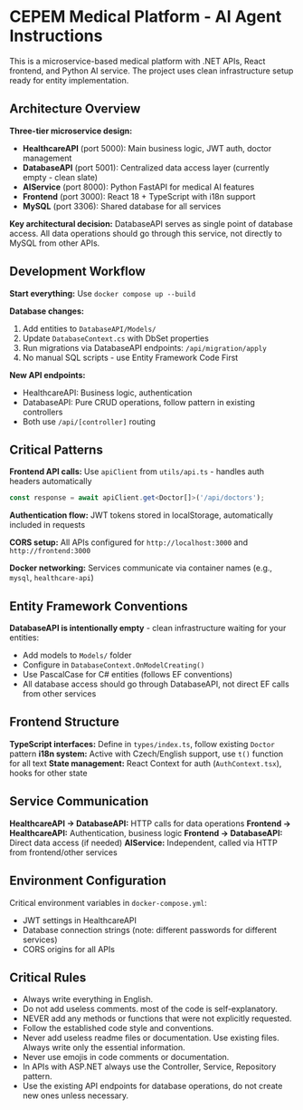 # CEPEM Medical Platform - AI Agent Instructions

This is a microservice-based medical platform with .NET APIs, React frontend, and Python AI service. The project uses clean infrastructure setup ready for entity implementation.

## Architecture Overview

**Three-tier microservice design:**
- **HealthcareAPI** (port 5000): Main business logic, JWT auth, doctor management
- **DatabaseAPI** (port 5001): Centralized data access layer (currently empty - clean slate)
- **AIService** (port 8000): Python FastAPI for medical AI features
- **Frontend** (port 3000): React 18 + TypeScript with i18n support
- **MySQL** (port 3306): Shared database for all services

**Key architectural decision:** DatabaseAPI serves as single point of database access. All data operations should go through this service, not directly to MySQL from other APIs.

## Development Workflow

**Start everything:** Use `docker compose up --build`

**Database changes:**
1. Add entities to `DatabaseAPI/Models/`
2. Update `DatabaseContext.cs` with DbSet properties
3. Run migrations via DatabaseAPI endpoints: `/api/migration/apply`
4. No manual SQL scripts - use Entity Framework Code First

**New API endpoints:**
- HealthcareAPI: Business logic, authentication
- DatabaseAPI: Pure CRUD operations, follow pattern in existing controllers
- Both use `/api/[controller]` routing

## Critical Patterns

**Frontend API calls:** Use `apiClient` from `utils/api.ts` - handles auth headers automatically
```typescript
const response = await apiClient.get<Doctor[]>('/api/doctors');
```

**Authentication flow:** JWT tokens stored in localStorage, automatically included in requests

**CORS setup:** All APIs configured for `http://localhost:3000` and `http://frontend:3000`

**Docker networking:** Services communicate via container names (e.g., `mysql`, `healthcare-api`)

## Entity Framework Conventions

**DatabaseAPI is intentionally empty** - clean infrastructure waiting for your entities:
- Add models to `Models/` folder
- Configure in `DatabaseContext.OnModelCreating()`
- Use PascalCase for C# entities (follows EF conventions)
- All database access should go through DatabaseAPI, not direct EF calls from other services

## Frontend Structure

**TypeScript interfaces:** Define in `types/index.ts`, follow existing `Doctor` pattern
**i18n system:** Active with Czech/English support, use `t()` function for all text
**State management:** React Context for auth (`AuthContext.tsx`), hooks for other state

## Service Communication

**HealthcareAPI → DatabaseAPI:** HTTP calls for data operations
**Frontend → HealthcareAPI:** Authentication, business logic
**Frontend → DatabaseAPI:** Direct data access (if needed)
**AIService:** Independent, called via HTTP from frontend/other services

## Environment Configuration

Critical environment variables in `docker-compose.yml`:
- JWT settings in HealthcareAPI
- Database connection strings (note: different passwords for different services)
- CORS origins for all APIs

## Critical Rules
- Always write everything in English.
- Do not add useless comments. most of the code is self-explanatory.
- NEVER add any methods or functions that were not explicitly requested.
- Follow the established code style and conventions.
- Never add useless readme files or documentation. Use existing files. Always write only the essential information.
- Never use emojis in code comments or documentation.
- In APIs with ASP.NET always use the Controller, Service, Repository pattern.
- Use the existing API endpoints for database operations, do not create new ones unless necessary.
